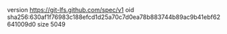 version https://git-lfs.github.com/spec/v1
oid sha256:630af1f76983c188efcd1d25a70c7d0ea78b883744b89ac9b41ebf62641009d0
size 5049
